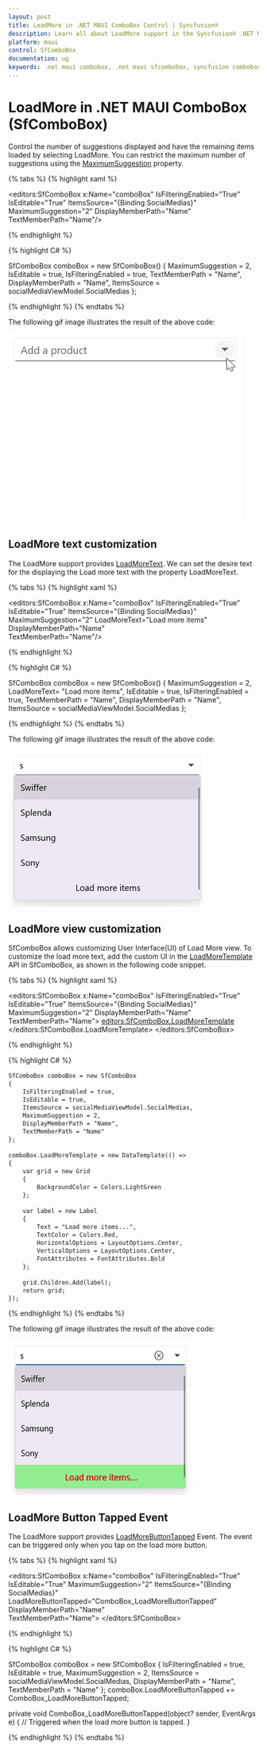 ```yaml
---
layout: post
title: LoadMore in .NET MAUI ComboBox Control | Syncfusion®
description: Learn all about LoadMore support in the Syncfusion® .NET MAUI ComboBox (SfComboBox) control and more here.
platform: maui
control: SfComboBox
documentation: ug
keywords: .net maui combobox, .net maui sfcombobox, syncfusion combobox, combobox maui, .net maui dropdown list, .net maui select menu.
---
```


# LoadMore in .NET MAUI ComboBox (SfComboBox)

Control the number of suggestions displayed and have the remaining items loaded by selecting LoadMore. You can restrict the maximum number of suggestions using the [MaximumSuggestion](https://help.syncfusion.com/cr/maui/Syncfusion.Maui.Inputs.DropDownControls.DropDownListBase.html#Syncfusion_Maui_Inputs_DropDownControls_DropDownListBase_MaximumSuggestion) property.

{% tabs %}
{% highlight xaml %}

<editors:SfComboBox x:Name="comboBox" 
                    IsFilteringEnabled="True"
                    IsEditable="True" 
                    ItemsSource="{Binding SocialMedias}"          
                    MaximumSuggestion="2"
                    DisplayMemberPath="Name"                                    
                    TextMemberPath="Name"/>

{% endhighlight %}

{% highlight C# %}

SfComboBox comboBox = new SfComboBox() 
{
    MaximumSuggestion = 2,
    IsEditable = true,
    IsFilteringEnabled = true,
    TextMemberPath = "Name",
    DisplayMemberPath = "Name",
    ItemsSource = socialMediaViewModel.SocialMedias
};

{% endhighlight %}
{% endtabs %}

The following gif image illustrates the result of the above code:

![.NET MAUI ComboBox LoadMore support](Images/Maximum-display-item-with-Expander/LoadMore.gif)

## LoadMore text customization

The LoadMore support provides [LoadMoreText](https://help.syncfusion.com/cr/maui/Syncfusion.Maui.Inputs.DropDownControls.DropDownListBase.html#Syncfusion_Maui_Inputs_DropDownControls_DropDownListBase_LoadMoreText). We can set the desire text for the displaying the Load more text with the property LoadMoreText.

{% tabs %}
{% highlight xaml %}

<editors:SfComboBox x:Name="comboBox" 
                    IsFilteringEnabled="True"
                    IsEditable="True" 
                    ItemsSource="{Binding SocialMedias}"          
                    MaximumSuggestion="2"
                    LoadMoreText="Load more items"
                    DisplayMemberPath="Name"                                    
                    TextMemberPath="Name"/>


{% endhighlight %}

{% highlight C# %}

SfComboBox comboBox = new SfComboBox() 
{
    MaximumSuggestion = 2,
    LoadMoreText= "Load more items",
    IsEditable = true,
    IsFilteringEnabled = true,
    TextMemberPath = "Name",
    DisplayMemberPath = "Name",
    ItemsSource = socialMediaViewModel.SocialMedias
};

{% endhighlight %}
{% endtabs %}

The following gif image illustrates the result of the above code:

![.NET MAUI ComboBox LoadMoreText](Images/Maximum-display-item-with-Expander/LoadMoreText.png)

## LoadMore view customization

SfComboBox allows customizing User Interface(UI) of Load More view. To customize the load more text, add the custom UI in the [LoadMoreTemplate](https://help.syncfusion.com/cr/maui/Syncfusion.Maui.Inputs.DropDownControls.DropDownListBase.html#Syncfusion_Maui_Inputs_DropDownControls_DropDownListBase_LoadMoreTemplate) API in SfComboBox, as shown in the following code snippet.

{% tabs %}
{% highlight xaml %}

<editors:SfComboBox x:Name="comboBox" 
                    IsFilteringEnabled="True"
                    IsEditable="True" 
                    ItemsSource="{Binding SocialMedias}"          
                    MaximumSuggestion="2"
                    DisplayMemberPath="Name"                                    
                    TextMemberPath="Name">
    <editors:SfComboBox.LoadMoreTemplate>
        <DataTemplate>
            <Grid BackgroundColor="LightGreen">
                <Label Text="Load more items..." VerticalOptions="Center" FontAttributes="Bold" HorizontalOptions="Center" TextColor="Red"/>
            </Grid>
        </DataTemplate>
    </editors:SfComboBox.LoadMoreTemplate>
</editors:SfComboBox>

{% endhighlight %}

{% highlight C# %}

    SfComboBox comboBox = new SfComboBox
    {
        IsFilteringEnabled = true,
        IsEditable = true, 
        ItemsSource = socialMediaViewModel.SocialMedias,
        MaximumSuggestion = 2,
        DisplayMemberPath = "Name",
        TextMemberPath = "Name"
    };

    comboBox.LoadMoreTemplate = new DataTemplate(() =>
    {
        var grid = new Grid
        {
            BackgroundColor = Colors.LightGreen
        };

        var label = new Label
        {
            Text = "Load more items...",
            TextColor = Colors.Red,
            HorizontalOptions = LayoutOptions.Center,
            VerticalOptions = LayoutOptions.Center,
            FontAttributes = FontAttributes.Bold
        };

        grid.Children.Add(label);
        return grid;
    });

{% endhighlight %}
{% endtabs %}

The following gif image illustrates the result of the above code:

![.NET MAUI ComboBox LoadMoreTemplate](Images/Maximum-display-item-with-Expander/LoadMoreTemplate.png)

## LoadMore Button Tapped Event

The LoadMore support provides [LoadMoreButtonTapped](https://help.syncfusion.com/cr/maui/Syncfusion.Maui.Inputs.DropDownControls.DropDownListBase.html#Syncfusion_Maui_Inputs_DropDownControls_DropDownListBase_LoadMoreButtonTapped) Event. The event can be triggered only when you tap on the load more button.

{% tabs %}
{% highlight xaml %}

<editors:SfComboBox x:Name="comboBox" 
                    IsFilteringEnabled="True"
                    IsEditable="True" 
                    MaximumSuggestion="2"
                    ItemsSource="{Binding SocialMedias}"
                    LoadMoreButtonTapped="ComboBox_LoadMoreButtonTapped"
                    DisplayMemberPath="Name"                                    
                    TextMemberPath="Name">
</editors:SfComboBox>

{% endhighlight %}

{% highlight C# %}

SfComboBox comboBox = new SfComboBox
{
    IsFilteringEnabled = true,
    IsEditable = true,
    MaximumSuggestion = 2,
    ItemsSource = socialMediaViewModel.SocialMedias,
    DisplayMemberPath = "Name",
    TextMemberPath = "Name"
};
comboBox.LoadMoreButtonTapped += ComboBox_LoadMoreButtonTapped;

private void ComboBox_LoadMoreButtonTapped(object? sender, EventArgs e)
{
    // Triggered when the load more button is tapped.
}

{% endhighlight %}
{% endtabs %}



